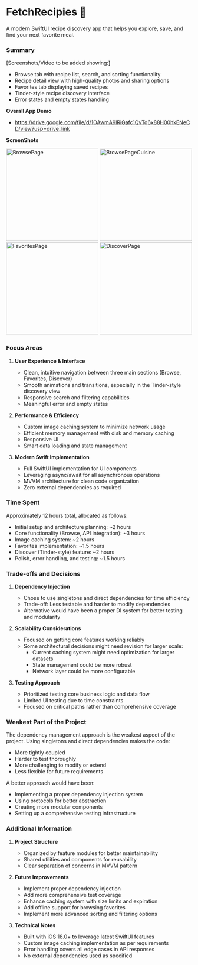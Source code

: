 # FetchRecipies 🍳

A modern SwiftUI recipe discovery app that helps you explore, save, and find your next favorite meal.

### Summary

[Screenshots/Video to be added showing:]
- Browse tab with recipe list, search, and sorting functionality
- Recipe detail view with high-quality photos and sharing options
- Favorites tab displaying saved recipes
- Tinder-style recipe discovery interface
- Error states and empty states handling

**Overall App Demo**
- https://drive.google.com/file/d/1OAwmA9lRiGafc1QvTq6x88H00hkENeCD/view?usp=drive_link

**ScreenShots**
<p>
  <img src="https://github.com/user-attachments/assets/364e5734-180f-4a85-a52c-24592d46048b" alt="BrowsePage" width="250" />
  <img src="https://github.com/user-attachments/assets/e8e6bbd3-e9e3-4de7-adba-6cf9dd6cde13" alt="BrowsePageCuisine" width="250" />
  <img src="https://github.com/user-attachments/assets/97791b22-9797-4cd6-a4af-920b36168b85" alt="FavoritesPage" width="250" />
  <img src="https://github.com/user-attachments/assets/9635fc32-ccfe-4f4d-893a-36ceaf6c5f3b" alt="DiscoverPage" width="250" />
</p>

### Focus Areas

1. **User Experience & Interface**
   - Clean, intuitive navigation between three main sections (Browse, Favorites, Discover)
   - Smooth animations and transitions, especially in the Tinder-style discovery view
   - Responsive search and filtering capabilities
   - Meaningful error and empty states

2. **Performance & Efficiency**
   - Custom image caching system to minimize network usage
   - Efficient memory management with disk and memory caching
   - Responsive UI
   - Smart data loading and state management

3. **Modern Swift Implementation**
   - Full SwiftUI implementation for UI components
   - Leveraging async/await for all asynchronous operations
   - MVVM architecture for clean code organization
   - Zero external dependencies as required

### Time Spent

Approximately 12 hours total, allocated as follows:

- Initial setup and architecture planning: ~2 hours
- Core functionality (Browse, API integration): ~3 hours
- Image caching system: ~2 hours
- Favorites implementation: ~1.5 hours
- Discover (Tinder-style) feature: ~2 hours
- Polish, error handling, and testing: ~1.5 hours

### Trade-offs and Decisions

1. **Dependency Injection**
   - Chose to use singletons and direct dependencies for time efficiency
   - Trade-off: Less testable and harder to modify dependencies
   - Alternative would have been a proper DI system for better testing and modularity

2. **Scalability Considerations**
   - Focused on getting core features working reliably
   - Some architectural decisions might need revision for larger scale:
     - Current caching system might need optimization for larger datasets
     - State management could be more robust
     - Network layer could be more configurable

3. **Testing Approach**
   - Prioritized testing core business logic and data flow
   - Limited UI testing due to time constraints
   - Focused on critical paths rather than comprehensive coverage

### Weakest Part of the Project

The dependency management approach is the weakest aspect of the project. Using singletons and direct dependencies makes the code:
- More tightly coupled
- Harder to test thoroughly
- More challenging to modify or extend
- Less flexible for future requirements

A better approach would have been:
- Implementing a proper dependency injection system
- Using protocols for better abstraction
- Creating more modular components
- Setting up a comprehensive testing infrastructure

### Additional Information

1. **Project Structure**
   - Organized by feature modules for better maintainability
   - Shared utilities and components for reusability
   - Clear separation of concerns in MVVM pattern

2. **Future Improvements**
   - Implement proper dependency injection
   - Add more comprehensive test coverage
   - Enhance caching system with size limits and expiration
   - Add offline support for browsing favorites
   - Implement more advanced sorting and filtering options

3. **Technical Notes**
   - Built with iOS 18.0+ to leverage latest SwiftUI features
   - Custom image caching implementation as per requirements
   - Error handling covers all edge cases in API responses
   - No external dependencies used as specified
